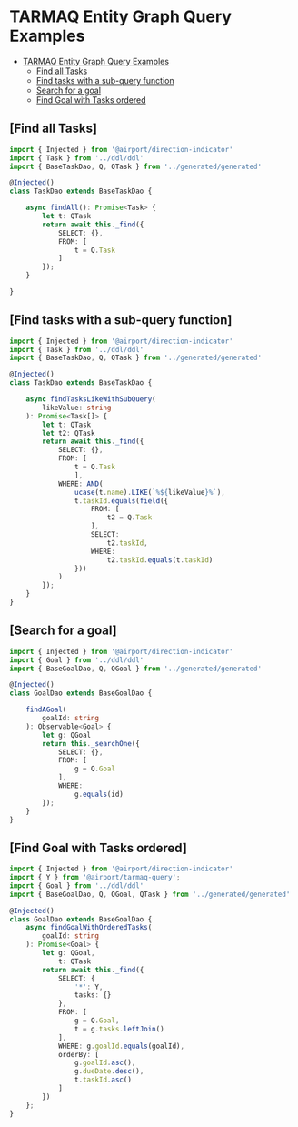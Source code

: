 # TARMAQ Entity Graph Query Examples
<!-- TOC -->

- [TARMAQ Entity Graph Query Examples](#TARMAQ-entity-graph-query-examples)
    - [Find all Tasks](#find-all-tasks)
    - [Find tasks with a sub-query function](#find-tasks-with-a-sub-query-function)
    - [Search for a goal](#search-for-a-goal)
    - [Find Goal with Tasks ordered](#find-goal-with-tasks-ordered)

<!-- /TOC -->
## [Find all Tasks]

```ts
import { Injected } from '@airport/direction-indicator'
import { Task } from '../ddl/ddl'
import { BaseTaskDao, Q, QTask } from '../generated/generated'

@Injected()
class TaskDao extends BaseTaskDao {

	async findAll(): Promise<Task> {
		let t: QTask
		return await this._find({
			SELECT: {},
			FROM: [
				t = Q.Task
			]
		});
	}

}
```

## [Find tasks with a sub-query function]

```ts
import { Injected } from '@airport/direction-indicator'
import { Task } from '../ddl/ddl'
import { BaseTaskDao, Q, QTask } from '../generated/generated'

@Injected()
class TaskDao extends BaseTaskDao {

	async findTasksLikeWithSubQuery(
		likeValue: string
	): Promise<Task[]> {
		let t: QTask
		let t2: QTask
		return await this._find({
			SELECT: {},
			FROM: [
				t = Q.Task
				],
			WHERE: AND(
				ucase(t.name).LIKE(`%${likeValue}%`),
				t.taskId.equals(field({
					FROM: [
						t2 = Q.Task
					],
					SELECT:
						t2.taskId,
					WHERE: 
						t2.taskId.equals(t.taskId)
				}))
			)
		});
	}
}
```

## [Search for a goal]

```ts
import { Injected } from '@airport/direction-indicator'
import { Goal } from '../ddl/ddl'
import { BaseGoalDao, Q, QGoal } from '../generated/generated'

@Injected()
class GoalDao extends BaseGoalDao {

	findAGoal(
		goalId: string
	): Observable<Goal> {
		let g: QGoal
		return this._searchOne({
			SELECT: {},
			FROM: [
				g = Q.Goal
			],
			WHERE:
				g.equals(id)
		});
	}
}
```

## [Find Goal with Tasks ordered]

```ts
import { Injected } from '@airport/direction-indicator'
import { Y } from '@airport/tarmaq-query';
import { Goal } from '../ddl/ddl'
import { BaseGoalDao, Q, QGoal, QTask } from '../generated/generated'

@Injected()
class GoalDao extends BaseGoalDao {
	async findGoalWithOrderedTasks(
		goalId: string
	): Promise<Goal> {
		let g: QGoal,
			t: QTask
		return await this._find({
			SELECT: {
				'*': Y,
				tasks: {}
			},
			FROM: [
				g = Q.Goal,
				t = g.tasks.leftJoin()
			],
			WHERE: g.goalId.equals(goalId),
			orderBy: [
				g.goalId.asc(),
				g.dueDate.desc(),
				t.taskId.asc()
			]
		})
	};
}
```